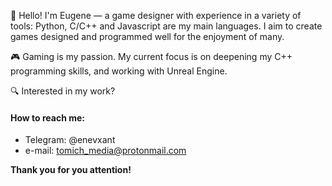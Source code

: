 👋 Hello! I'm Eugene — a game designer with experience in a variety of tools: Python, C/C++ and Javascript are my main languages. 
I aim to create games designed and programmed well for the enjoyment of many.

🎮 Gaming is my passion. My current focus is on deepening my C++ programming skills, and working with Unreal Engine. 

🔍 Interested in my work? 

#### How to reach me: 
* Telegram: @enevxant
* e-mail: tomich_media@protonmail.com

<b>Thank you for you attention!</b>

<!--
**epotapp/epotapp** is a ✨ _special_ ✨ repository because its `README.md` (this file) appears on your GitHub profile.

Here are some ideas to get you started:

- 🔭 I’m currently working on ...
- 🌱 I’m currently learning ...
- 👯 I’m looking to collaborate on ...
- 🤔 I’m looking for help with ...
- 💬 Ask me about ...
- 📫 How to reach me: ...
- 😄 Pronouns: ...
- ⚡ Fun fact: ...
-->
